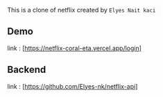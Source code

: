This is a clone of netflix created by `Elyes Nait kaci`

## Demo

link : [https://netflix-coral-eta.vercel.app/login]

## Backend

link : [https://github.com/Elyes-nk/netflix-api]